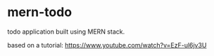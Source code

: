 # mern-todo
todo application built using MERN stack. 


based on a tutorial:
https://www.youtube.com/watch?v=EzF-ul6jv3U
